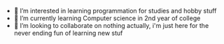 - 👀 I’m interested in learning programmation for studies and hobby stuff
- 🌱 I’m currently learning Computer science in 2nd year of college
- 💞️ I’m looking to collaborate on nothing actually, i'm just here for the never ending fun of learning new stuf
